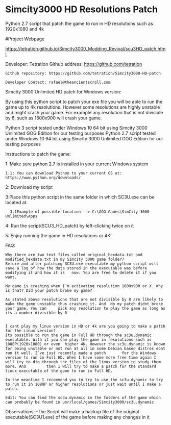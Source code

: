 


# Simcity3000 HD Resolutions Patch
Python 2.7 script that patch the game to run in HD resolutions such as 1920x1080 and  4k

#Project Webpage

https://tetration.github.io/Simcity3000_Modding_Revival/scu3HD_patch.html

Developer: Tetration
	Github address: https://github.com/tetration
	
	Github repository: https://github.com/tetration/Simcity3000-HD-patch
	
	Developer Contact: rafael@theancientscroll.com

Simcity 3000 Unlimited HD patch for Windows version:

By using this python script to patch your exe file you will be able to run the game up to 4k resolutions. 
However some resolutions are highly unstable and might crash your game. For example any resolution that is not divisible by 8, such as 1600x900 will crash your game.

Python 3 script tested under Windows 10 64 bit using Simcity 3000 Unlimited GOG Edition for our testing purposes
Python 2.7 script tested under Windows 10 64 bit using Simcity 3000 Unlimited GOG Edition for our testing purposes



Instructions to patch the game:

 1: Make sure python 2.7 is installed in your current Windows system
 
	1.1: You can download Python to your current OS at: https://www.python.org/downloads/
	
 2: Download my script
 
 3:Place this python script in the same folder in which SC3U.exe can be located at.
 
	  3.1Example of possible location --> C:\GOG Games\SimCity 3000 Unlimited\Apps

4: Run the script(SCU3_HD_patch) by left-clicking twice on it

5: Enjoy running the game in HD resolutions or 4K!



FAQ:

 	Why there are two text files called original_hexdata.txt and modified_hexdata.txt in my Simcity 3000 game folder?
 	Before and after patching SC3U.exe executable my python script will save a log of how the data stored in the executable was before modifying it and how it is 	now. You are free to delete it if you want.

 	My game is crashing when I´m activating resolution 1600x900 or X. Why is that? Did your patch broke my game?

 	As stated above resolutions that are not divisible by 8 are likely to make the game unstable thus crashing it. And  No my patch didnt broke your game. You can 	   pick any resolution to play the game as long as its a number divisible by 8


 	I cant play my linux version in HD or 4k are you going to make a patch for the Linux version?
 	Its possible to run the game in Full HD through the sc3u.dynamic executable. With it you can play the game in resolutions such as 1080P(1920x1080) or even 	higher 4K. However the sc3u.dynamic is known for being unstable or not run at all in some Debian based distros dont run it well. I´ve just recently made a patch 	   for the Windows version to run in Full HD. When I have some more free time again I will try to dig through the files of the linux version to study them more. And  	     then I will try to make a patch for the standard linux executable of the game to run in Full HD.

 	In the meantime I recommend you to try to use the sc3u.dynamic to try to run it in 1080P or higher resolutions or just wait until I make a patch.

 	Edit: You can find the sc3u.dynamic in the folders of the game which can probably be found in usr/local/games/Simcity3000/sc3u.dynamic


Observations:
	-The Script will make a backup file of the original executable(SC3U1.exe) of the game before making any changes in it
